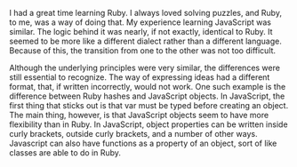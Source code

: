 I had a great time learning Ruby. I always loved solving puzzles, and Ruby, to me, was a way of doing that. My experience learning JavaScript was similar. The logic behind it was nearly, if not exactly, identical to Ruby. It seemed to be more like a different dialect rather than a different language. Because of this, the transition from one to the other was not too difficult.

Although the underlying principles were very similar, the differences were still essential to recognize. The way of expressing ideas had a different format, that, if written incorrectly, would not work. One such example is the difference between Ruby hashes and JavaScript objects. In JavaScript, the first thing that sticks out is that var must be typed before creating an object. The main thing, however, is that JavaScript objects seem to have more flexibility than in Ruby. In JavaScript, object properties can be written inside curly brackets, outside curly brackets, and a number of other ways. Javascript can also have functions as a property of an object, sort of like classes are able to do in Ruby.